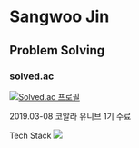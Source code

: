 
# Sangwoo Jin


## Problem Solving


### solved.ac

[![Solved.ac
프로필](http://mazassumnida.wtf/api/v2/generate_badge?boj=9114jin)](https://solved.ac/9114jin) &nbsp;&nbsp;




2019.03-08 코알라 유니브 1기 수료




Tech Stack
<img src="https://img.shields.io/badge/Python-3766AB?style=flat-square&logo=Python&logoColor=white"/></a>



